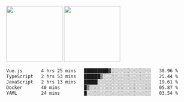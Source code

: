 <img src="https://github-readme-stats.vercel.app/api?username=Dream4ever&count_private=true&show_icons=true&theme=tokyonight" height="150" /> <img src="https://github-readme-stats.vercel.app/api/top-langs/?username=Dream4ever&count_private=true&show_icons=true&theme=tokyonight&langs_count=5&layout=compact" height="150" />

<!--START_SECTION:waka-->

```txt
Vue.js       4 hrs 25 mins   █████████▓░░░░░░░░░░░░░░░   38.96 %
TypeScript   2 hrs 53 mins   ██████▒░░░░░░░░░░░░░░░░░░   25.44 %
JavaScript   2 hrs 13 mins   █████░░░░░░░░░░░░░░░░░░░░   19.61 %
Docker       40 mins         █▒░░░░░░░░░░░░░░░░░░░░░░░   05.87 %
YAML         24 mins         █░░░░░░░░░░░░░░░░░░░░░░░░   03.54 %
```

<!--END_SECTION:waka-->
